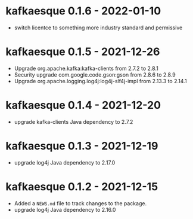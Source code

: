 # kafkaesque 0.1.6 - 2022-01-10

* switch licentce to something more industry standard and permissive



# kafkaesque 0.1.5 - 2021-12-26

* Upgrade org.apache.kafka:kafka-clients from 2.7.2 to 2.8.1
* Security upgrade com.google.code.gson:gson from 2.8.6 to 2.8.9
* Upgrade org.apache.logging.log4j:log4j-slf4j-impl from 2.13.3 to 2.14.1




# kafkaesque 0.1.4 - 2021-12-20

* upgrade kafka-clients Java dependency to 2.7.2



# kafkaesque 0.1.3 - 2021-12-19

* upgrade log4j Java dependency to 2.17.0



# kafkaesque 0.1.2 - 2021-12-15

* Added a `NEWS.md` file to track changes to the package.
* upgrade log4j Java dependency to 2.16.0




